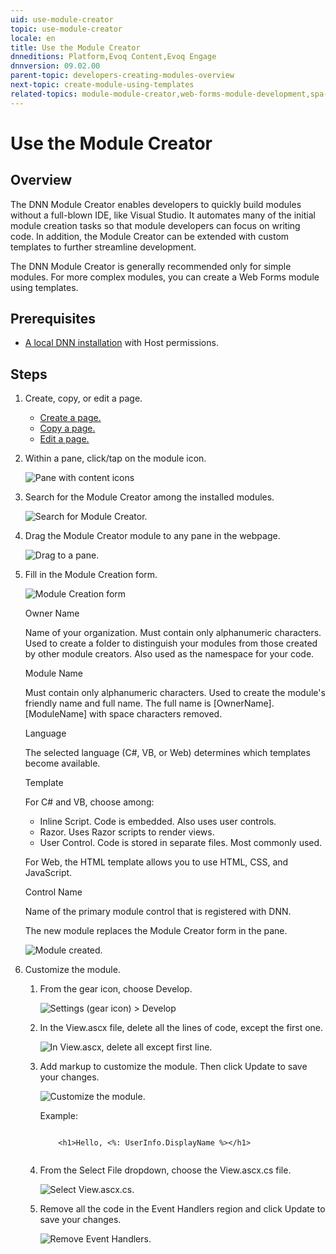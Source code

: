 ```yaml
---
uid: use-module-creator
topic: use-module-creator
locale: en
title: Use the Module Creator
dnneditions: Platform,Evoq Content,Evoq Engage
dnnversion: 09.02.00
parent-topic: developers-creating-modules-overview
next-topic: create-module-using-templates
related-topics: module-module-creator,web-forms-module-development,spa-module-development,mvc-module-development
---
```


# Use the Module Creator

## Overview

The DNN Module Creator enables developers to quickly build modules without a full-blown IDE, like Visual Studio. It automates many of the initial module creation tasks so that module developers can focus on writing code. In addition, the Module Creator can be extended with custom templates to further streamline development.

The DNN Module Creator is generally recommended only for simple modules. For more complex modules, you can create a Web Forms module using templates.

## Prerequisites

*   [A local DNN installation](set-up-dnn) with Host permissions.

## Steps

1.  Create, copy, or edit a page.
    *   [Create a page.](create-single-page-standard)
    *   [Copy a page.](copy-page-pb-all)
    *   [Edit a page.](edit-page-pb-all)
2.  Within a pane, click/tap on the module icon.
    
      
    
    ![Pane with content icons](/images/scr-pane-with-content-icons-module.png)
    
      
    
3.  Search for the Module Creator among the installed modules.
    
      
    
    ![Search for Module Creator.](/images/scr-menuModulesList04ModuleCreator.png)
    
      
    
4.  Drag the Module Creator module to any pane in the webpage.
    
      
    
    ![Drag to a pane.](/images/scr-menuModulesModuleCreatorDrag.png)
    
      
    
5.  Fill in the Module Creation form.
    
      
    
    ![Module Creation form](/images/scr-ModuleCreatorForm.png)
    
      
    
    Owner Name
    
    Name of your organization. Must contain only alphanumeric characters. Used to create a folder to distinguish your modules from those created by other module creators. Also used as the namespace for your code.
    
    Module Name
    
    Must contain only alphanumeric characters. Used to create the module's friendly name and full name. The full name is \[OwnerName\].\[ModuleName\] with space characters removed.
    
    Language
    
    The selected language (C#, VB, or Web) determines which templates become available.
    
    Template
    
    For C# and VB, choose among:
    
    *   Inline Script. Code is embedded. Also uses user controls.
    *   Razor. Uses Razor scripts to render views.
    *   User Control. Code is stored in separate files. Most commonly used.
    
    For Web, the HTML template allows you to use HTML, CSS, and JavaScript.
    
    Control Name
    
    Name of the primary module control that is registered with DNN.
    
    The new module replaces the Module Creator form in the pane.
    
      
    
    ![Module created.](/images/scr-ModuleCreatorModuleCreated.png)
    
      
    
6.  Customize the module.
    1.  From the gear icon, choose Develop.
        
          
        
        ![Settings (gear icon) > Develop](/images/scr-ModuleGearMenuDevelop.png)
        
          
        
    2.  In the View.ascx file, delete all the lines of code, except the first one.
        
          
        
        ![In View.ascx, delete all except first line.](/images/scr-ModuleViewAscx.png)
        
          
        
    3.  Add markup to customize the module. Then click Update to save your changes.
        
          
        
        ![Customize the module.](/images/scr-ModuleCustomize.png)
        
          
        
        Example:
        
        ```
         
            <h1>Hello, <%: UserInfo.DisplayName %></h1>
                                    
        ```
        
    4.  From the Select File dropdown, choose the View.ascx.cs file.
        
          
        
        ![Select View.ascx.cs.](/images/scr-ModuleViewAscxCs.png)
        
          
        
    5.  Remove all the code in the Event Handlers region and click Update to save your changes.
        
          
        
        ![Remove Event Handlers.](/images/scr-ModuleDeleteEventHandlers.png)